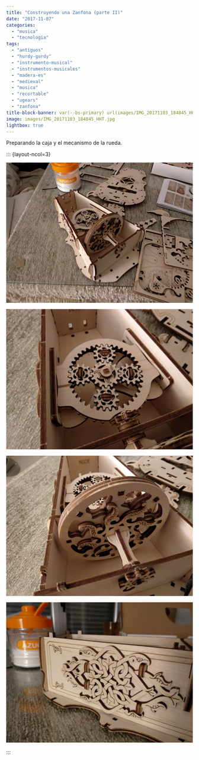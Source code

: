 ```yaml
---
title: "Construyendo una Zanfona (parte II)"
date: "2017-11-07"
categories: 
  - "musica"
  - "tecnologia"
tags: 
  - "antiguos"
  - "hurdy-gurdy"
  - "instrumento-musical"
  - "instrumentos-musicales"
  - "madera-es"
  - "medieval"
  - "musica"
  - "recortable"
  - "ugears"
  - "zanfona"
title-block-banner: var(--bs-primary) url(images/IMG_20171103_184845_HHT.jpg) 50% 50% 
image: images/IMG_20171103_184845_HHT.jpg
lightbox: true
---
```


Preparando la caja y el mecanismo de la rueda.

::: {layout-ncol=3}

![](images/IMG_20171103_184845_HHT.jpg)

![](images/IMG_20171103_184849_HHT.jpg)

![](images/IMG_20171103_184853_HHT.jpg)

![](images/IMG_20171103_184858.jpg)

:::